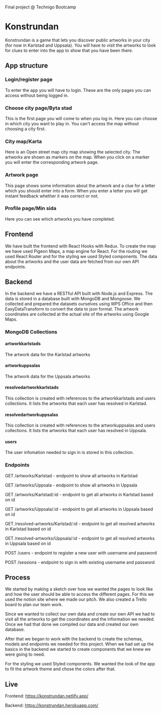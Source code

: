 Final project @ Technigo Bootcamp

# Konstrundan

Konstrundan is a game that lets you discover public artworks in your city (for now in Karlstad and Uppsala). You will have to visit the artworks to look for clues to enter into the app to show that you have been there. 

## App structure

### Login/register page
To enter the app you will have to login. These are the only pages you can access without being logged in.

### Choose city page/Byta stad
This is the first page you will come to when you log in. Here you can choose in which city you want to play in. You can't access the map without choosing a city first.

### City map/Karta
Here is an Open street map city map showing the selected city. The artworks are shown as markers on the map. When you click on a marker you will enter the corresponding artwork page.

### Artwork page
This page shows some information about the artwork and a clue for a letter which you should enter into a form. When you enter a letter you will get instant feedback whether it was correct or not.

### Profile page/Min sida
Here you can see which artworks you have completed.

## Frontend
We have built the frontend with React Hooks with Redux. To create the map we have used Pigeon Maps, a map engine for React. For the routing we used React Router and for the styling we used Styled components. The data about the artworks and the user data are fetched from our own API endpoints.

## Backend
In the backend we have a RESTful API built with Node.js and Express. The data is stored in a database built with MongoDB and Mongoose. We collected and prepared the datasets ourselves using WPS Office and then EasyDataTransform to convert the data to json format. The artwork coordinates are collected at the actual site of the artworks using Google Maps.

### MongoDB Collections

#### artworkkarlstads
The artwork data for the Karlstad artworks
#### artworkuppsalas
The artwork data for the Uppsala artworks
#### resolvedartworkkarlstads
This collection is created with references to the artworkkarlstads and users collections. It lists the artworks that each user has resolved in Karlstad.
#### resolvedartworkuppsalas
This collection is created with references to the artworkuppsalas and users collections. It lists the artworks that each user has resolved in Uppsala.
#### users
The user infomation needed to sign in is stored in this collection.

### Endpoints

GET /artworks/Karlstad - endpoint to show all artworks in Karlstad

GET /artworks/Uppsala - endpoint to show all artworks in Uppsala

GET /artworks/Karlstad/:id - endpoint to get all artworks in Karlstad based on id

GET /artworks/Uppsala/:id - endpoint to get all artworks in Uppsala based on id

GET /resolved-artworks/Karlstad/:id - endpoint to get all resolved artworks in Karlstad based on id

GET /resolved-artworks/Uppsala/:id - endpoint to get all resolved artworks in Uppsala based on id

POST /users - endpoint to register a new user with username and password

POST /sessions - endpoint to sign in with existing username and password

## Process

We started by making a sketch over how we wanted the pages to look like and how the user should be able to access the different pages. For this we used the notion site where we made our pitch. We also created a Trello board to plan our team work.

Since we wanted to collect our own data and create our own API we had to visit all the artworks to get the coordinates and the information we needed. Once we had that done we compiled our data and created our own database.

After that we began to work with the backend to create the schemas, models and endpoints we needed for this project. When we had set up the basics in the backend we started to create components that we knew we were going to need.

For the styling we used Styled components. We wanted the look of the app to fit the artwork theme and chose the colors after that.


## Live

Frontend: https://konstrundan.netlify.app/

Backend: https://konstrundan.herokuapp.com/

